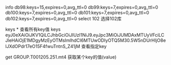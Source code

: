 info
db98:keys=15,expires=0,avg_ttl=0
db99:keys=7,expires=0,avg_ttl=0
db100:keys=7,expires=0,avg_ttl=0
db101:keys=7,expires=0,avg_ttl=0
db102:keys=7,expires=0,avg_ttl=0
select 102 选择102库

keys * 查看所有key值
keys eyJ0eXAiOiJKV1QiLCJhbGciOiJIUzI1NiJ9.eyJpc3MiOiJUMDAxMTUyVFciLCJleHAiOjE1MDgyMzEyOTMsImlhdCI6MTUwODIyOTQ5M30.5W5nDUrHIjO8elJXdOPdr17eO15F4fwuTntnS_Z41jM
查看指定key

get GROUP.T001205.251.mt4 获取某个key的值(value)